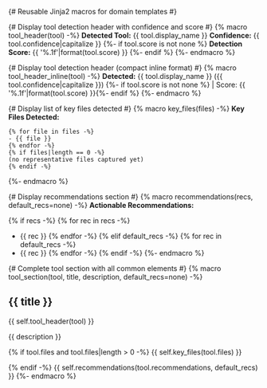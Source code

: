 {# Reusable Jinja2 macros for domain templates #}

{# Display tool detection header with confidence and score #}
{% macro tool_header(tool) -%}
**Detected Tool:** {{ tool.display_name }}
**Confidence:** {{ tool.confidence|capitalize }}
{%- if tool.score is not none %}
**Detection Score:** {{ '%.1f'|format(tool.score) }}
{%- endif %}
{%- endmacro %}

{# Display tool detection header (compact inline format) #}
{% macro tool_header_inline(tool) -%}
**Detected:** {{ tool.display_name }} ({{ tool.confidence|capitalize }})
{%- if tool.score is not none %} | Score: {{ '%.1f'|format(tool.score) }}{%- endif %}
{%- endmacro %}

{# Display list of key files detected #}
{% macro key_files(files) -%}
**Key Files Detected:**

```text
{% for file in files -%}
- {{ file }}
{% endfor -%}
{% if files|length == 0 -%}
(no representative files captured yet)
{% endif -%}
```
{%- endmacro %}

{# Display recommendations section #}
{% macro recommendations(recs, default_recs=none) -%}
**Actionable Recommendations:**

{% if recs -%}
{% for rec in recs -%}
- {{ rec }}
{% endfor -%}
{% elif default_recs -%}
{% for rec in default_recs -%}
- {{ rec }}
{% endfor -%}
{% endif -%}
{%- endmacro %}

{# Complete tool section with all common elements #}
{% macro tool_section(tool, title, description, default_recs=none) -%}
## {{ title }}

{{ self.tool_header(tool) }}

{{ description }}

{% if tool.files and tool.files|length > 0 -%}
{{ self.key_files(tool.files) }}

{% endif -%}
{{ self.recommendations(tool.recommendations, default_recs) }}
{%- endmacro %}
